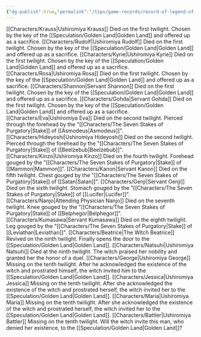 ```yaml
---
{"dg-publish":true,"permalink":"/tips/game-records/record-of-legend-of-the-golden-witch/","contentClasses":"center-headings red-truth red-links blue-truth","created":"2025-03-19T09:06:59.964+01:00","updated":"2025-03-18T19:57:52.887+01:00"}
---
```


[[Characters/Krauss\|Ushiromiya Krauss]]
	Died on the first twilight.
	Chosen by the key of the [[Speculation/Golden Land\|Golden Land]] and offered up as a sacrifice.
[[Characters/Rudolf\|Ushiromiya Rudolf]]
	Died on the first twilight.
	Chosen by the key of the [[Speculation/Golden Land\|Golden Land]] and offered up as a sacrifice.
[[Characters/Kyrie\|Ushiromiya Kyrie]]
	Died on the first twilight.
	Chosen by the key of the [[Speculation/Golden Land\|Golden Land]] and offered up as a sacrifice.
[[Characters/Rosa\|Ushiromiya Rosa]]
	Died on the first twilight.
	Chosen by the key of the [[Speculation/Golden Land\|Golden Land]] and offered up as a sacrifice.
[[Characters/Shannon\|Servant Shannon]]
	Died on the first twilight.
	Chosen by the key of the [[Speculation/Golden Land\|Golden Land]] and offered up as a sacrifice.
[[Characters/Gohda\|Servant Gohda]]
	Died on the first twilight.
	Chosen by the key of the [[Speculation/Golden Land\|Golden Land]] and offered up as a sacrifice.
[[Characters/Eva\|Ushiromiya Eva]]
	Died on the second twilight.
	Pierced through the forehead by the "[[Characters/The Seven Stakes of Purgatory\|Stake]] of [[Asmodeus\|Asmodeus]]".
[[Characters/Hideyoshi\|Ushiromiya Hideyoshi]]
	Died on the second twilight.
	Pierced through the forehead by the "[[Characters/The Seven Stakes of Purgatory\|Stake]] of [[Beelzebub\|Beelzebub]]".
[[Characters/Kinzo\|Ushiromiya Kinzo]]
	Died on the fourth twilight.
	Forehead gouged by the "[[Characters/The Seven Stakes of Purgatory\|Stake]] of [[Mammon\|Mammon]]".
[[Characters/Kanon\|Servant Kanon]]
	Died on the fifth twilight.
	Chest gouged by the "[[Characters/The Seven Stakes of Purgatory\|Stake]] of [[Satan\|Satan]]".
[[Characters/Genji\|Servant Genji]]
	Died on the sixth twilight.
	Stomach gouged by the "[[Characters/The Seven Stakes of Purgatory\|Stake]] of [[Lucifer\|Lucifer]]".
[[Characters/Nanjo\|Attending Physician Nanjo]]
	Died on the seventh twilight.
	Knee gouged by the "[[Characters/The Seven Stakes of Purgatory\|Stake]] of [[Belphegor\|Belphegor]]".
[[Characters/Kumasawa\|Servant Kumasawa]]
	Died on the eighth twilight.
	Leg gouged by the "[[Characters/The Seven Stakes of Purgatory\|Stake]] of [[Leviathan\|Leviathan]]". 
[[Characters/Beatrice\|The Witch Beatrice]]
	Revived on the ninth twilight.
	Finally opens the door to the [[Speculation/Golden Land\|Golden Land]]. 
[[Characters/Natsuhi\|Ushiromiya Natsuhi]]
	Died at the ninth twilight.
	The witch praised her nobility and granted her the honor of a duel. 
[[Characters/George\|Ushiromiya George]]
	Missing on the tenth twilight.
	After he acknowledged the existence of the witch and prostrated himself, the witch invited him to the [[Speculation/Golden Land\|Golden Land]]. 
[[Characters/Jessica\|Ushiromiya Jessica]]
	Missing on the tenth twilight.
	After she acknowledged the existence of the witch and prostrated herself, the witch invited her to the [[Speculation/Golden Land\|Golden Land]]. 
[[Characters/Maria\|Ushiromiya Maria]]
	Missing on the tenth twilight.
	After she acknowledged the existence of the witch and prostrated herself, the witch invited her to the [[Speculation/Golden Land\|Golden Land]].
[[Characters/Battler\|Ushiromiya Battler]]
	Missing on the tenth twilight.
	Will the witch invite this man, who denied her existence, to the [[Speculation/Golden Land\|Golden Land]]?